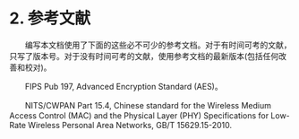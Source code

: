 
# 2. 参考文献

　　编写本文档使用了下面的这些必不可少的参考文档。对于有时间可考的文献，只写了版本号。对于没有时间可考的文献，使用参考文档的最新版本(包括任何改善和校对)。

　　FIPS Pub 197, Advanced Encryption Standard (AES)。 

　　NITS/CWPAN Part 15.4, Chinese standard for the Wireless Medium Access Control (MAC) and the Physical Layer (PHY) Specifications for Low-Rate Wireless Personal Area Networks, GB/T 15629.15-2010.
